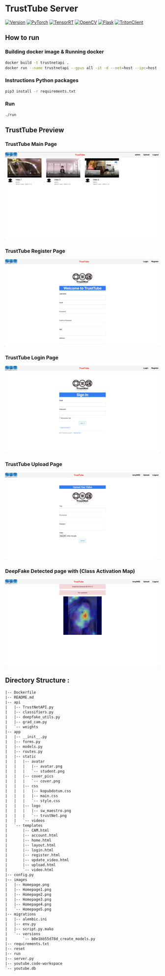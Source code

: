 # TrustTube Server

[![Version](https://img.shields.io/badge/TrustAPI-v0.0.1-brightgreen)](https://git.swmgit.org/swmaestro/trustnet-2)
[![PyTorch](https://img.shields.io/badge/PyTorch-v1.7.0-brightgreen)](https://github.com/pytorch/pytorch/releases/tag/v1.7.0)
[![TensorRT](https://img.shields.io/badge/TensorRT-v7-brightgreen)](https://github.com/NVIDIA/TensorRT/releases/tag/20.10)
[![OpenCV](https://img.shields.io/badge/OpenCV-v4.4.0-brightgreen)](https://github.com/opencv/opencv/releases/tag/4.4.0)
[![Flask](https://img.shields.io/badge/Flask-v1.1.2-brightgreen)](https://github.com/pallets/flask/releases/tag/1.1.2)
[![TritonClient](https://img.shields.io/badge/-Triton_Client-blue)](https://github.com/triton-inference-server/server)

## How to run

### Building docker image & Running docker

```bash
docker build -t trustnetapi .
docker run --name trustnetapi --gpus all -it -d --net=host --ipc=host -v <your workspace>:/to/path/dir/ trustnetapi
```

### Instructions Python packages

```bash
pip3 install -r requirements.txt
```

### Run

```bash
./run
```




## TrustTube Preview

### TrustTube Main Page

![Main Homepage](images/Homepage.png)

### TrustTube Register Page

![Register Page](images/Homepage5.png)

### TrustTube Login Page

![Login Page](images/Homepage4.png)

### TrustTube Upload Page

![Upload Page](images/Homepage3.png)


### DeepFake Detected page with (Class Activation Map)

![Result Page](images/Homepage2.png)



## Directory Structure :

	|-- Dockerfile
	|-- README.md
	|-- api
	|   |-- TrustNetAPI.py
	|   |-- classifiers.py
	|   |-- deepfake_utils.py
	|   |-- grad_cam.py
	|   `-- weights
	|-- app
	|   |-- __init__.py
	|   |-- forms.py
	|   |-- models.py
	|   |-- routes.py
	|   |-- static
	|   |   |-- avatar
	|   |   |   |-- avatar.png
	|   |   |   `-- student.png
	|   |   |-- cover_pics
	|   |   |   `-- cover.png
	|   |   |-- css
	|   |   |   |-- kopubdotum.css
	|   |   |   |-- main.css
	|   |   |   `-- style.css
	|   |   |-- logo
	|   |   |   |-- sw_maestro.png
	|   |   |   `-- trustNet.png
	|   |   `-- videos
	|   `-- templates
	|       |-- CAM.html
	|       |-- account.html
	|       |-- home.html
	|       |-- layout.html
	|       |-- login.html
	|       |-- register.html
	|       |-- update_video.html
	|       |-- upload.html
	|       `-- video.html
	|-- config.py
	|-- images
	|   |-- Homepage.png
	|   |-- Homepage1.png
	|   |-- Homepage2.png
	|   |-- Homepage3.png
	|   |-- Homepage4.png
	|   `-- Homepage5.png
	|-- migrations
	|   |-- alembic.ini
	|   |-- env.py
	|   |-- script.py.mako
	|   `-- versions
	|       `-- b0e1bb55d78d_create_models.py
	|-- requirements.txt
	|-- reset
	|-- run
	|-- server.py
	|-- youtube.code-workspace
	`-- youtube.db
